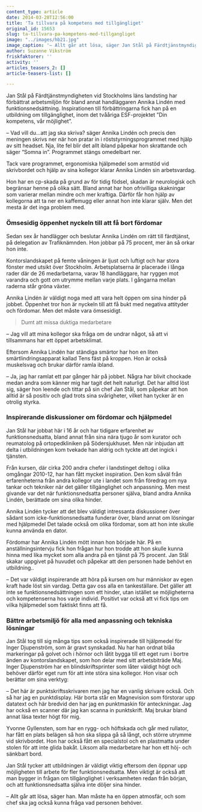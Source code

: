 ```yaml
---
content_type: article
date: 2014-03-28T12:56:00
title: 'Ta tillvara på kompetens med tillgängliget'
original_id: 15653
slug: ta-tillvara-pa-kompetens-med-tillgangliget
image: "../images/hb21.jpg"
image_caption: '– Allt går att lösa, säger Jan Stål på Färdtjänstmyndigheten vid Stockholms läns landsting, här tillsammans handläggaren Annika Lindén. '
author: Suzanne Vikström
friskfaktorer: ''
activity: ''
articles_teasers_2: []
article-teasers-list: []

---
```


Jan Stål på Färdtjänstmyndigheten vid Stockholms läns landsting har förbättrat arbetsmiljön för bland annat handläggaren Annika Lindén med funktionsnedsättning. Inspirationen till förbättringarna fick han på en utbildning om tillgänglighet, inom det tvååriga ESF-projektet ”Din kompetens, vår möjlighet”.

– Vad vill du…att jag ska skriva? säger Annika Lindén och precis den meningen skrivs ner när hon pratar in i röststyrningsprogrammet med hjälp av sitt headset. Nja, lite fel blir det allt ibland påpekar hon skrattande och säger “Somna in”. Programmet stängs omedelbart ner.

Tack vare programmet, ergonomiska hjälpmedel som armstöd vid skrivbordet och hjälp av sina kollegor klarar Annika Lindén sin arbetsvardag.

Hon har en cp-skada på grund av för tidig födsel, skadan är neurologisk och begränsar henne på olika sätt. Bland annat har hon ofrivilliga skakningar som varierar mellan mindre och mer kraftiga. Därför får hon hjälp av kollegorna att ta ner en kaffemugg eller annat hon inte klarar själv. Men det mesta är det inga problem med.

### Ömsesidig öppenhet nyckeln till att få bort fördomar

Sedan sex år handlägger och beslutar Annika Lindén om rätt till färdtjänst, på delegation av Trafiknämnden. Hon jobbar på 75 procent, mer än så orkar hon inte.

Kontorslandskapet på femte våningen är ljust och luftigt och har stora fönster med utsikt över Stockholm. Arbetsplatserna är placerade i långa rader där de 26 medarbetarna, varav 18 handläggare, har ryggen mot varandra och gott om utrymme mellan varje plats. I gångarna mellan raderna står gröna växter.

Annika Lindén är väldigt noga med att vara helt öppen om sina hinder på jobbet. Öppenhet tror hon är nyckeln till att få bukt med negativa attityder och fördomar. Men det måste vara ömsesidigt.

> Dumt att missa duktiga medarbetare

– Jag vill att mina kollegor ska fråga om de undrar något, så att vi tillsammans har ett öppet arbetsklimat.

Eftersom Annika Lindén har ständiga smärtor har hon en liten smärtlindringsapparat kallad Tens fäst på kroppen. Hon är också muskelsvag och brukar därför ramla ibland.

– Ja, jag har ramlat ett par gånger här på jobbet. Några har blivit chockade medan andra som känner mig har tagit det helt naturligt. Det har alltid löst sig, säger hon leende och tittar på sin chef Jan Stål, som påpekar att hon alltid är så positiv och glad trots sina svårigheter, vilket han tycker är en otrolig styrka.

### Inspirerande diskussioner om fördomar och hjälpmedel

Jan Stål har jobbat här i 16 år och har tidigare erfarenhet av funktionsnedsatta, bland annat från sina nära tjugo år som kurator och reumatolog på ortopedkliniken på Södersjukhuset. Men när inbjudan att delta i utbildningen kom tvekade han aldrig och tyckte att det ingick i tjänsten.

Från kursen, där cirka 200 andra chefer i landstinget deltog i olika omgångar 2010-12, har han fått mycket inspiration. Den kom såväl från erfarenheterna från andra kollegor ute i landet som från föredrag om nya tankar och tekniker när det gäller tillgänglighet och anpassning. Men mest givande var det när funktionsnedsatta personer själva, bland andra Annika Lindén, berättade om sina olika hinder.

Annika Lindén tycker att det blev väldigt intressanta diskussioner över sådant som icke-funktionsnedsatta funderar över, bland annat om lösningar med hjälpmedel Det talade också om olika fördomar, som att hon inte skulle kunna använda en dator.

Fördomar har Annika Lindén mött innan hon började här. På en anställningsintervju fick hon frågan hur hon trodde att hon skulle kunna hinna med lika mycket som alla andra på en tjänst på 75 procent. Jan Stål skakar uppgivet på huvudet och påpekar att den personen hade behövt en utbildning..

– Det var väldigt inspirerande att höra på kursen om hur människor av egen kraft hade löst sin vardag. Detta gav oss alla en tankeställare. Det gäller att inte se funktionsnedsättningen som ett hinder, utan istället se möjligheterna och kompetenserna hos varje individ. Positivt var också att vi fick tips om vilka hjälpmedel som faktiskt finns att få.

### Bättre arbetsmiljö för alla med anpassning och tekniska lösningar

Jan Stål tog till sig många tips som också inspirerade till hjälpmedel för Inger Djupenström, som är gravt synskadad. Nu har han ordnat blåa markeringar på golvet och i hörnor och låtit bygga till ett eget rum i bortre änden av kontorslandskapet, som hon delar med sitt arbetsbiträde Maj. Inger Djupenström har en blindskriftsprinter som låter väldigt högt och behöver därför eget rum för att inte störa sina kollegor. Hon visar och berättar om sina verktyg:

– Det här är punktskriftsskrivaren men jag har en vanlig skrivare också. Och så har jag en punktdisplay. Här borta står en Magnevision som förstorar upp datatext och här bredvid den har jag en punktmaskin för anteckningar. Jag har också en scanner där jag kan scanna in punktskrift. Maj brukar bland annat läsa texter högt för mig.

Yvonne Gyllensten, som har en rygg- och höftskada och går med rullator, har fått en plats belägen så hon ska slippa gå så långt, och större utrymme vid skrivbordet. Hon har också fått en specialstol och en plastmatta under stolen för att inte glida bakåt. Liksom alla medarbetare har hon ett höj- och sänkbart bord.

Jan Stål tycker att utbildningen är väldigt viktig eftersom den öppnar upp möjligheten till arbete för fler funktionsnedsatta. Men viktigt är också att man bygger in frågan om tillgänglighet i verksamheten redan från början, och att funktionsnedsatta själva inte döljer sina hinder.

– Allt går att lösa, säger han. Man måste ha en öppen atmosfär, och som chef ska jag också kunna fråga vad personen behöver.

